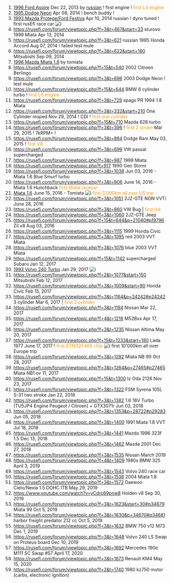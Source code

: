 1. [1996 Ford Aspire](https://rusefi.com/forum/viewtopic.php?f=3&t=375) Dec 22, 2013 by [russian](https://rusefi.com/forum/memberlist.php?mode=viewprofile&u=2) ! first engine ! <span style="color:#FF9000">first L4 engine</span>
1. [1995 Dodge Neon](https://rusefi.com/forum/viewtopic.php?f=3&t=360&start=150) Apr 08, 2014 ! bench buddy !
1. [1993 Mazda Protege/Ford Festiva](https://rusefi.com/forum/viewtopic.php?f=3&t=537) Apr 10, 2014 russian ! dyno tuned ! first rusEfi race car ![i](https://github.com/rusefi/rusefi_documentation/raw/master/rusefi_history/10k_driven_with_rusefi.png)
1. https://rusefi.com/forum/viewtopic.php?f=3&t=467&start=33 sturovo 1999 Miata Apr 13, 2014
1. https://rusefi.com/forum/viewtopic.php?f=3&t=621 russian 1995 Honda Accord Aug 07, 2014 ! failed test mule
1. https://rusefi.com/forum/viewtopic.php?f=3&t=622&start=180 Mitsubishi Sep 09, 2014
1. [1996 Mazda Miata 1.8](https://rusefi.com/forum/viewtopic.php?f=3&t=666) by tomiata 
1. https://rusefi.com/forum/viewtopic.php?f=15&t=540 2002 Citroen Berlingo
1. https://rusefi.com/forum/viewtopic.php?f=3&t=696 2003 Dodge Neon ! test mule
1. https://rusefi.com/forum/viewtopic.php?f=15&t=644 BMW 6 cylinder turbo ! <span style="color:#FF9000">first L6 engine</span>
1. https://rusefi.com/forum/viewtopic.php?f=3&t=729 spags PR 1994 1.8 Miata
1. https://rusefi.com/forum/viewtopic.php?f=3&t=332&start=210 One Cylinder moped Nov 29, 2014 ! CDI ! <span style="color:#FF9000">first one cylinder</span>
1. https://rusefi.com/forum/viewtopic.php?f=15&t=710 Mazda 626 turbo
1. https://rusefi.com/forum/viewtopic.php?f=3&t=396 ! <span style="color:#FF9000">first 2 stroke</span> Mar 29, 2015 ! 7kRPM+ !
1. https://rusefi.com/forum/viewtopic.php?f=3&t=864 Dodge Ram May 03, 2015 ! <span style="color:#FF9000">first V8</span>
1. https://rusefi.com/forum/viewtopic.php?f=3&t=699 VW passat supercharged 
1. https://rusefi.com/forum/viewtopic.php?f=3&t=987 1999 Miata 
1. https://rusefi.com/forum/viewtopic.php?t=917 1990 Geo Storm
1. https://rusefi.com/forum/viewtopic.php?f=3&t=1038 Jun 03, 2016 - Miata 1.6 Blue Smurf turbo
1. https://rusefi.com/forum/viewtopic.php?f=3&t=906 June 14, 2016 - Miata 1.6 Hunchback <span style="color:#FF9000">first Miata racecar</span>
1. [Miata 1.6](https://rusefi.com/forum/viewtopic.php?f=3&t=660) June 15, 2016 - Tomiata ![i](https://github.com/rusefi/rusefi_documentation/raw/master/rusefi_history/10k_driven_with_rusefi.png) <span style="color:#FF9000">first 3'000km all over US trip</span>
1. https://rusefi.com/forum/viewtopic.php?f=3&t=1051 2JZ-GTE NON VVTi June 28, 2016
1. https://rusefi.com/forum/viewtopic.php?f=3&t=860 VW Bug | <span style="color:#FF9000">first H4</span>
1. https://rusefi.com/forum/viewtopic.php?f=3&t=1060 2JZ-GTE Jeep
1. https://rusefi.com/forum/viewtopic.php?f=15&t=644&p=21040#p19796 Zil v8 Aug 03, 2016
1. https://rusefi.com/forum/viewtopic.php?f=3&t=1115 1999 Honda Civic
1. https://rusefi.com/forum/viewtopic.php?f=3&t=1095 red 2003 VVT Miata 
1. https://rusefi.com/forum/viewtopic.php?f=3&t=1076 blue 2003 VVT Miata
1. https://rusefi.com/forum/viewtopic.php?f=15&t=1142 supercharged Subaru Jan 12, 2017
1. [1993 Volvo 240 Turbo](https://rusefi.com/forum/viewtopic.php?f=3&t=1162) Jan 29, 2017 ![i](https://github.com/rusefi/rusefi_documentation/raw/master/rusefi_history/10k_driven_with_rusefi.png)
1. https://rusefi.com/forum/viewtopic.php?f=2&t=1077&start=150 Mitsubishi Feb 12, 2017
1. https://rusefi.com/forum/viewtopic.php?f=3&t=1009&start=90 Honda Civic Feb 15, 2017
1. https://rusefi.com/forum/viewtopic.php?f=3&t=1164&p=24242#p24242 3 cylinder Mar 6, 2017 | <span style="color:#FF9000">first 3 cylinder</span>
1. https://rusefi.com/forum/viewtopic.php?f=3&t=1194 Nissan Mar 22, 2017
1. https://rusefi.com/forum/viewtopic.php?f=4&t=1216 M52Bxx Apr 17, 2017
1. https://rusefi.com/forum/viewtopic.php?f=3&t=1235 Nissan Altima May 20, 2017
1. https://rusefi.com/forum/viewtopic.php?f=15&t=1233&start=180 Lada 1977 June 17, 2017 ! <span style="color:#FF9000">first STM32F469 chip</span> ![i](https://github.com/rusefi/rusefi_documentation/raw/master/rusefi_history/10k_driven_with_rusefi.png) first 10'000km all over Europe trip
1. https://rusefi.com/forum/viewtopic.php?f=3&t=1282 Miata NB 99 Oct 28, 2017
1. https://rusefi.com/forum/viewtopic.php?f=3&t=1264&p=27465#p27465 Miata NB1 ov 11, 2017
1. https://rusefi.com/forum/viewtopic.php?f=15&t=1300 Iz Oda 2126 Nov 23, 2017
1. https://rusefi.com/forum/viewtopic.php?f=3&t=1322 FSM Syrena 105L S-31 two stroke Jan 22, 2018
1. https://rusefi.com/forum/viewtopic.php?f=3&t=1382 1.6 16V Turbo (TU5JP4 Engine Peugeot / Citroen) + GTX3071r Jun 03, 2018
1. https://rusefi.com/forum/viewtopic.php?f=3&t=1353&p=28722#p29283 Jun 05, 2018
1. https://rusefi.com/forum/viewtopic.php?f=3&t=1400 1991 Miata 1.8 VVT Jul 18, 2018
1. https://rusefi.com/forum/viewtopic.php?f=3&t=1441 Mazda 1996 323f 1.5 Dec 13, 2018
1. https://rusefi.com/forum/viewtopic.php?f=3&t=1462 Mazda 2001 Dec 27, 2018
1. https://rusefi.com/forum/viewtopic.php?f=3&t=1535 Nissan March 2019
1. https://rusefi.com/forum/viewtopic.php?f=4&t=1409 1980s BMW 325 April 3, 2019
1. https://rusefi.com/forum/viewtopic.php?f=3&t=1543 Volvo 240 race car
1. https://rusefi.com/forum/viewtopic.php?f=3&t=1536 2004 Miata 1.8
1. https://rusefi.com/forum/viewtopic.php?f=3&t=1572 Daewoo Cielo/Nexia 1.5 DOHC ITB May 29, 2019
1. https://www.youtube.com/watch?v=yCdrc69pnw8 Holden v8 Sep 30, 2019
1. https://rusefi.com/forum/viewtopic.php?f=3&t=1623&start=30#p34679 Miata 99 Oct 5, 2019
1. https://rusefi.com/forum/viewtopic.php?f=3&t=1630&p=34670#p34681 harbor freight predator 212 cc Oct 5, 2019
1. https://rusefi.com/forum/viewtopic.php?f=3&t=1632 BMW 750 v12 M73 Dec 1, 2019
1. https://rusefi.com/forum/viewtopic.php?f=3&t=1648 Volvo 240 LS Swap on Proteus board Dec 10, 2019
1. https://rusefi.com/forum/viewtopic.php?f=3&t=1692 Mercedes 190e M111 SC Swap #57 April 17, 2020
1. https://rusefi.com/forum/viewtopic.php?f=3&t=1673 Renault KM4 May 15, 2020
1. https://rusefi.com/forum/viewtopic.php?f=2&t=1740 1980 kz750 motor (carbs, electronic ignition) 